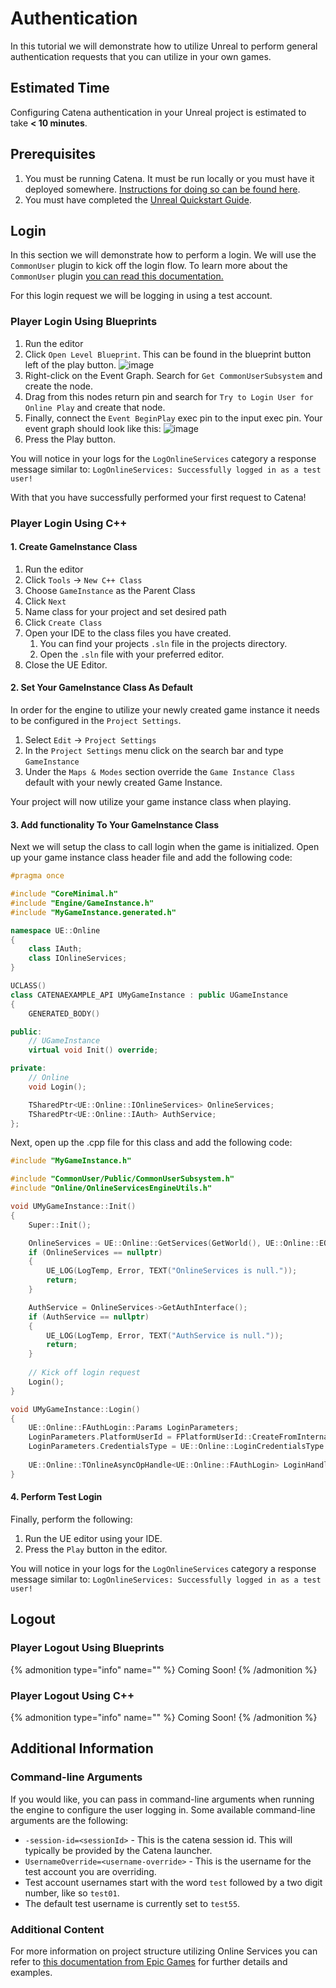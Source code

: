# Authentication

In this tutorial we will demonstrate how to utilize Unreal to perform general authentication requests that you can utilize in your own games.

## Estimated Time

Configuring Catena authentication in your Unreal project is estimated to take **< 10 minutes**.

## Prerequisites

1. You must be running Catena. It must be run locally or you must have it deployed somewhere. [Instructions for doing so can be found here](../../installation/index.md).
2. You must have completed the [Unreal Quickstart Guide](quickstart.md).

## Login

In this section we will demonstrate how to perform a login.
We will use the `CommonUser` plugin to kick off the login flow.
To learn more about the `CommonUser` plugin [you can read this documentation.](https://dev.epicgames.com/documentation/en-us/unreal-engine/common-user-plugin-in-unreal-engine-for-lyra-sample-game#commonusersubsystem)

For this login request we will be logging in using a test account.

### Player Login Using Blueprints

1. Run the editor
2. Click `Open Level Blueprint`. This can be found in the blueprint button left of the play button.
   ![image](../../images/unreal/quick-start/open-level-bp.png)
3. Right-click on the Event Graph. Search for `Get CommonUserSubsystem` and create the node.
4. Drag from this nodes return pin and search for `Try to Login User for Online Play` and create that node.
5. Finally, connect the `Event BeginPlay` exec pin to the input exec pin. Your event graph should look like this:
   ![image](../../images/unreal/quick-start/quick-start-loginBp-graph.png)
6. Press the Play button.

You will notice in your logs for the `LogOnlineServices` category a response message similar to:
```LogOnlineServices: Successfully logged in as a test user!```

With that you have successfully performed your first request to Catena!

### Player Login Using C++

#### 1. Create GameInstance Class
1. Run the editor
2. Click `Tools` -> `New C++ Class`
3. Choose `GameInstance` as the Parent Class
4. Click `Next`
5. Name class for your project and set desired path
6. Click `Create Class`
7. Open your IDE to the class files you have created.
   1. You can find your projects `.sln` file in the projects directory.
   2. Open the `.sln` file with your preferred editor.
8. Close the UE Editor.

#### 2. Set Your GameInstance Class As Default

In order for the engine to utilize your newly created game instance it needs to be configured in the `Project Settings`.
1. Select `Edit` -> `Project Settings`
2. In the `Project Settings` menu click on the search bar and type `GameInstance`
3. Under the `Maps & Modes` section override the `Game Instance Class` default with your newly created Game Instance.

Your project will now utilize your game instance class when playing.

#### 3. Add functionality To Your GameInstance Class

Next we will setup the class to call login when the game is initialized.
Open up your game instance class header file and add the following code:

``` c++ {% title="MyGameInstance.h" %}
#pragma once

#include "CoreMinimal.h"
#include "Engine/GameInstance.h"
#include "MyGameInstance.generated.h"

namespace UE::Online
{
	class IAuth;
	class IOnlineServices;
}

UCLASS()
class CATENAEXAMPLE_API UMyGameInstance : public UGameInstance
{
	GENERATED_BODY()

public:
	// UGameInstance
	virtual void Init() override;

private:
	// Online
	void Login();

	TSharedPtr<UE::Online::IOnlineServices> OnlineServices;
	TSharedPtr<UE::Online::IAuth> AuthService;
};
```
Next, open up the .cpp file for this class and add the following code:

<!-- TODO: Add callback to login handle after we fix error with test login. -->
``` c++ {% title="MyGameInstance.cpp" %}
#include "MyGameInstance.h"

#include "CommonUser/Public/CommonUserSubsystem.h"
#include "Online/OnlineServicesEngineUtils.h"

void UMyGameInstance::Init()
{
	Super::Init();

	OnlineServices = UE::Online::GetServices(GetWorld(), UE::Online::EOnlineServices::GameDefined_0);
	if (OnlineServices == nullptr)
	{
		UE_LOG(LogTemp, Error, TEXT("OnlineServices is null."));
		return;
	}

	AuthService = OnlineServices->GetAuthInterface();
	if (AuthService == nullptr)
	{
		UE_LOG(LogTemp, Error, TEXT("AuthService is null."));
		return;
	}
	
	// Kick off login request
	Login();
}

void UMyGameInstance::Login()
{
	UE::Online::FAuthLogin::Params LoginParameters;
	LoginParameters.PlatformUserId = FPlatformUserId::CreateFromInternalId(0);
	LoginParameters.CredentialsType = UE::Online::LoginCredentialsType::Auto;
	
	UE::Online::TOnlineAsyncOpHandle<UE::Online::FAuthLogin> LoginHandle = AuthService->Login(MoveTemp(LoginParameters));
}
```

#### 4. Perform Test Login

Finally, perform the following:
1. Run the UE editor using your IDE.
2. Press the `Play` button in the editor.

You will notice in your logs for the `LogOnlineServices` category a response message similar to:
```LogOnlineServices: Successfully logged in as a test user!```

<!-- TODO: Add logout documentation here once we enable support for it. -->

## Logout

### Player Logout Using Blueprints

{% admonition type="info" name="" %}
Coming Soon!
{% /admonition %}

### Player Logout Using C++

{% admonition type="info" name="" %}
Coming Soon!
{% /admonition %}

## Additional Information

### Command-line Arguments
If you would like, you can pass in command-line arguments when running the engine to configure the user logging in.
Some available command-line arguments are the following:
- `-session-id=<sessionId>` - This is the catena session id. This will typically be provided by the Catena launcher. <!-- Does this work for unreal currently? -->
- `UsernameOverride=<username-override>` - This is the username for the test account you are overriding.
- Test account usernames start with the word `test` followed by a two digit number, like so `test01`.
- The default test username is currently set to `test55`.

### Additional Content
For more information on project structure utilizing Online Services you can refer to [this documentation from Epic Games](https://dev.epicgames.com/documentation/en-us/unreal-engine/structure-and-implement-the-online-services-plugins-in-unreal-engine#overview) for further details and examples.
